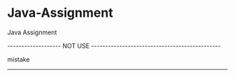 # Java-Assignment
Java Assignment

------------------- NOT USE ----------------------------------------------

mistake

___________________________________________________________________________
